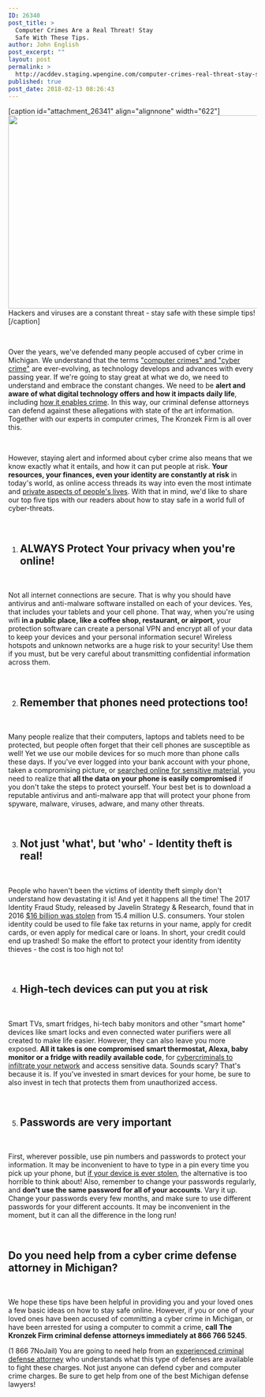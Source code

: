 ```yaml
---
ID: 26340
post_title: >
  Computer Crimes Are a Real Threat! Stay
  Safe With These Tips.
author: John English
post_excerpt: ""
layout: post
permalink: >
  http://acddev.staging.wpengine.com/computer-crimes-real-threat-stay-safe-tips.html
published: true
post_date: 2018-02-13 08:26:43
---
```

[caption id="attachment_26341" align="alignnone" width="622"]<img class=" wp-image-26341" src="http://acddev.staging.wpengine.com/wp-content/uploads/2018/02/canstockphoto16098590-300x189.jpg" alt="" width="622" height="392" /> Hackers and viruses are a constant threat - stay safe with these simple tips![/caption]

&nbsp;

<span style="font-weight: 400;">Over the years, we've defended many people accused of cyber crime in Michigan. We understand that the terms </span><a href="https://acddev.staging.wpengine.com/computer-crimes.html"><span style="font-weight: 400;">"computer crimes" and "cyber crime"</span></a><span style="font-weight: 400;"> are ever-evolving, as technology develops and advances with every passing year. If we're going to stay great at what we do, we need to understand and embrace the constant changes. We need to be </span><b>alert and aware of what digital technology offers and how it impacts daily life</b><span style="font-weight: 400;">, including </span><a href="https://acddev.staging.wpengine.com/mi-child-pornography-laws.html"><span style="font-weight: 400;">how it enables crime</span></a><span style="font-weight: 400;">. In this way, our criminal defense attorneys can defend against these allegations with state of the art information. Together with our experts in computer crimes, The Kronzek Firm is all over this. </span>

&nbsp;

<span style="font-weight: 400;">However, staying alert and informed about cyber crime also means that we know exactly what it entails, and how it can put people at risk. </span><b>Your resources, your finances, even your identity are constantly at risk</b><span style="font-weight: 400;"> in today's world, as online access threads its way into even the most intimate and </span><a href="https://acddev.staging.wpengine.com/sexting.html"><span style="font-weight: 400;">private aspects of people's lives</span></a><span style="font-weight: 400;">. With that in mind, we'd like to share our top five tips with our readers about how to stay safe in a world full of cyber-threats.</span>

&nbsp;
<ol>
 	<li>
<h2><b> ALWAYS Protect Your privacy when you're online!</b></h2>
</li>
</ol>
&nbsp;

<span style="font-weight: 400;">Not all internet connections are secure. That is why you should have antivirus and anti-malware software installed on each of your devices. Yes, that includes your tablets and your cell phone. That way, when you're using wifi </span><b>in a public place, like a coffee shop, restaurant, or airport</b><span style="font-weight: 400;">, your protection software can create a personal VPN and encrypt all of your data to keep your devices and your personal information secure! Wireless hotspots and unknown networks are a huge risk to your security! Use them if you must, but be very careful about transmitting confidential information across them. </span>

&nbsp;
<ol start="2">
 	<li>
<h2><b> Remember that phones need protections too!</b></h2>
</li>
</ol>
&nbsp;

<span style="font-weight: 400;">Many people realize that their computers, laptops and tablets need to be protected, but people often forget that their cell phones are susceptible as well! Yet we use our mobile devices for so much more than phone calls these days. If you've ever logged into your bank account with your phone, taken a compromising picture, or </span><a href="https://acddev.staging.wpengine.com/federal-child-pornography-laws.html"><span style="font-weight: 400;">searched online for sensitive material</span></a><span style="font-weight: 400;">, you need to realize that </span><b>all the data on your phone is easily compromised</b><span style="font-weight: 400;"> if you don't take the steps to protect yourself. Your best bet is to download a reputable antivirus and anti-malware app that will protect your phone from spyware, malware, viruses, adware, and many other threats.</span>

&nbsp;
<ol start="3">
 	<li>
<h2><b> Not just 'what', but 'who' - Identity theft is real!</b></h2>
</li>
</ol>
&nbsp;

<span style="font-weight: 400;">People who haven't been the victims of identity theft simply don't understand how devastating it is! And yet it happens all the time! The 2017 Identity Fraud Study, released by Javelin Strategy &amp; Research, found that in 2016 </span><a href="https://acddev.staging.wpengine.com/use-cancelled-revoked-financial-transaction-device.html"><span style="font-weight: 400;">$16 billion was stolen</span></a><span style="font-weight: 400;"> from 15.4 million U.S. consumers. Your stolen identity could be used to file fake tax returns in your name, apply for credit cards, or even apply for medical care or loans. In short, your credit could end up trashed! So make the effort to protect your identity from identity thieves - the cost is too high not to!</span>

&nbsp;
<ol start="4">
 	<li>
<h2><b> High-tech devices can put you at risk</b></h2>
</li>
</ol>
&nbsp;

<span style="font-weight: 400;">Smart TVs, smart fridges, hi-tech baby monitors and other "smart home" devices like smart locks and even connected water purifiers were all created to make life easier. However, they can also leave you more exposed. </span><b>All it takes is one compromised smart thermostat, Alexa, baby monitor or a fridge with readily available code</b><span style="font-weight: 400;">, for </span><a href="https://acddev.staging.wpengine.com/use-of-a-computer-to-commit-a-crime-in-michigan-criminal-defense-attorneys.html"><span style="font-weight: 400;">cybercriminals to infiltrate your network</span></a><span style="font-weight: 400;"> and access sensitive data. Sounds scary? That's because it is. If you've invested in smart devices for your home, be sure to also invest in tech that protects them from unauthorized access.</span>

&nbsp;
<ol start="5">
 	<li>
<h2><b> Passwords are very important</b></h2>
</li>
</ol>
&nbsp;

<span style="font-weight: 400;">First, wherever possible, use pin numbers and passwords to protect your information. It may be inconvenient to have to type in a pin every time you pick up your phone, but </span><a href="https://acddev.staging.wpengine.com/michigan-larceny-attorney-larceny-building-lawyers.html"><span style="font-weight: 400;">if your device is ever stolen</span></a><span style="font-weight: 400;">, the alternative is too horrible to think about! Also, remember to change your passwords regularly, and </span><b>don't use the same password for all of your accounts</b><span style="font-weight: 400;">. Vary it up. Change your passwords every few months, and make sure to use different passwords for your different accounts. It may be inconvenient in the moment, but it can all the difference in the long run!</span>

&nbsp;
<h2><b>Do you need help from a cyber crime defense attorney in Michigan?</b></h2>
&nbsp;

<span style="font-weight: 400;">We hope these tips have been helpful in providing you and your loved ones a few basic ideas on how to stay safe online. However, if you or one of your loved ones have been accused of committing a cyber crime in Michigan, or have been arrested for using a computer to commit a crime, </span><b>call The Kronzek Firm criminal defense attorneys immediately at 866 766 5245</b><span style="font-weight: 400;">. </span>

<span style="font-weight: 400;">(1 866 7NoJail) You are going to need help from an </span><a href="https://acddev.staging.wpengine.com/trial-attorneys.html"><span style="font-weight: 400;">experienced criminal defense attorney</span></a><span style="font-weight: 400;"> who understands what this type of defenses are available to fight these charges. Not just anyone can defend cyber and computer crime charges. Be sure to get help from one of the best Michigan defense lawyers!</span>

&nbsp;